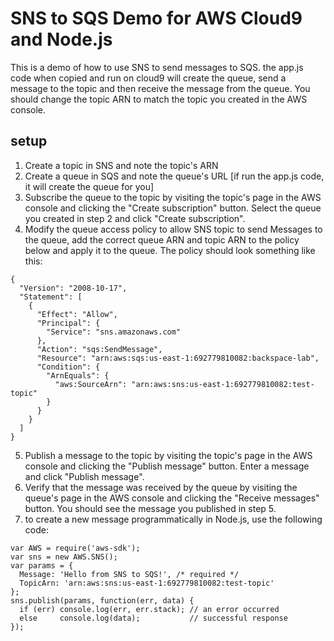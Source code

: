 # SNS to SQS Demo for AWS Cloud9 and Node.js 
This is a demo of how to use SNS to send messages to SQS. the app.js code when copied and run on cloud9 will create the queue, send a message to the topic and then receive the message from the queue. You should change the topic ARN to match the topic you created in the AWS console.

## setup
1. Create a topic in SNS and note the topic's ARN
2. Create a queue in SQS and note the queue's URL [if run the app.js code, it will create the queue for you]
3. Subscribe the queue to the topic by visiting the topic's page in the AWS console and clicking the "Create subscription" button. Select the queue you created in step 2 and click "Create subscription".
4. Modify the queue access policy to allow SNS topic to send Messages to the queue, add the correct queue ARN and topic ARN to the policy below and apply it to the queue. The policy should look something like this: 
````
{
  "Version": "2008-10-17",
  "Statement": [
    {
      "Effect": "Allow",
      "Principal": {
        "Service": "sns.amazonaws.com"
      },
      "Action": "sqs:SendMessage",
      "Resource": "arn:aws:sqs:us-east-1:692779810082:backspace-lab",
      "Condition": {
        "ArnEquals": {
          "aws:SourceArn": "arn:aws:sns:us-east-1:692779810082:test-topic"
        }
      }
    }
  ]
}
````
5. Publish a message to the topic by visiting the topic's page in the AWS console and clicking the "Publish message" button. Enter a message and click "Publish message".
6. Verify that the message was received by the queue by visiting the queue's page in the AWS console and clicking the "Receive messages" button. You should see the message you published in step 5.
7. to create a new message programmatically in Node.js, use the following code:
````
var AWS = require('aws-sdk');
var sns = new AWS.SNS();
var params = {
  Message: 'Hello from SNS to SQS!', /* required */
  TopicArn: 'arn:aws:sns:us-east-1:692779810082:test-topic'
};
sns.publish(params, function(err, data) {
  if (err) console.log(err, err.stack); // an error occurred
  else     console.log(data);           // successful response
});
````
